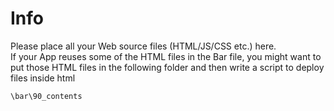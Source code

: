 # Info  
Please place all your Web source files (HTML/JS/CSS etc.) here.  
If your App reuses some of the HTML files in the Bar file, you might want to put those HTML files in the following folder and then write a script to deploy files inside html

	\bar\90_contents

